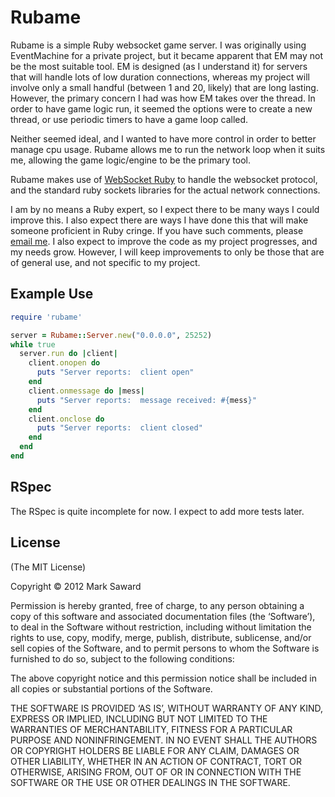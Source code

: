 # Rubame

Rubame is a simple Ruby websocket game server.  I was originally using EventMachine for a private project, but it became apparent that EM may not be the most suitable tool.  EM is designed (as I understand it) for servers that will handle lots of low duration connections, whereas my project will involve only a small handful (between 1 and 20, likely) that are long lasting.  However, the primary concern I had was how EM takes over the thread.  In order to have game logic run, it seemed the options were to create a new thread, or use periodic timers to have a game loop called.

Neither seemed ideal, and I wanted to have more control in order to better manage cpu usage.  Rubame allows me to run the network loop when it suits me, allowing the game logic/engine to be the primary tool.

Rubame makes use of [WebSocket Ruby](https://github.com/imanel/websocket-ruby) to handle the websocket protocol, and the standard ruby sockets libraries for the actual network connections.

I am by no means a Ruby expert, so I expect there to be many ways I could improve this.  I also expect there are ways I have done this that will make someone proficient in Ruby cringe.  If you have such comments, please [email me](mailto:me@marksaward.com).  I also expect to improve the code as my project progresses, and my needs grow.  However, I will keep improvements to only be those that are of general use, and not specific to my project.


## Example Use

```ruby
require 'rubame'

server = Rubame::Server.new("0.0.0.0", 25252)
while true
  server.run do |client|
    client.onopen do
      puts "Server reports:  client open"
    end
    client.onmessage do |mess|
      puts "Server reports:  message received: #{mess}"
    end
    client.onclose do
      puts "Server reports:  client closed"
    end
  end
end
```

## RSpec

The RSpec is quite incomplete for now.  I expect to add more tests later.

## License

(The MIT License)

Copyright © 2012 Mark Saward

Permission is hereby granted, free of charge, to any person obtaining a copy of this software and associated documentation files (the ‘Software’), to deal in the Software without restriction, including without limitation the rights to use, copy, modify, merge, publish, distribute, sublicense, and/or sell copies of the Software, and to permit persons to whom the Software is furnished to do so, subject to the following conditions:

The above copyright notice and this permission notice shall be included in all copies or substantial portions of the Software.

THE SOFTWARE IS PROVIDED ‘AS IS’, WITHOUT WARRANTY OF ANY KIND, EXPRESS OR IMPLIED, INCLUDING BUT NOT LIMITED TO THE WARRANTIES OF MERCHANTABILITY, FITNESS FOR A PARTICULAR PURPOSE AND NONINFRINGEMENT. IN NO EVENT SHALL THE AUTHORS OR COPYRIGHT HOLDERS BE LIABLE FOR ANY CLAIM, DAMAGES OR OTHER LIABILITY, WHETHER IN AN ACTION OF CONTRACT, TORT OR OTHERWISE, ARISING FROM, OUT OF OR IN CONNECTION WITH THE SOFTWARE OR THE USE OR OTHER DEALINGS IN THE SOFTWARE.

